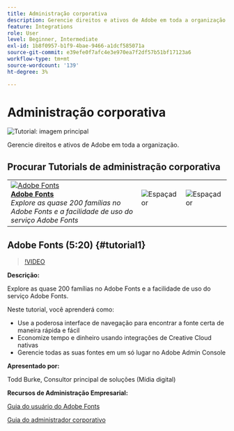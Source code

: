 ```yaml
---
title: Administração corporativa
description: Gerencie direitos e ativos de Adobe em toda a organização
feature: Integrations
role: User
level: Beginner, Intermediate
exl-id: 1b8f0957-b1f9-4bae-9466-a1dcf585071a
source-git-commit: e39efe0f7afc4e3e970ea7f2df57b51bf17123a6
workflow-type: tm+mt
source-wordcount: '139'
ht-degree: 3%

---
```


# Administração corporativa

![Tutorial: imagem principal](../assets/hero_cce.jpg)

Gerencie direitos e ativos de Adobe em toda a organização.

## Procurar Tutorials de administração corporativa

<table style="table-layout:fixed">
<tr>
 <td>
   <a href="enterprise.md#tutorial1">
      <img alt="Adobe Fonts" src="../assets/fonts_burke_thumbnail.jpg" />
   </a>
    <div>
   <a href="enterprise.md#tutorial1"><strong>Adobe Fonts</strong></a>
    </div>
    <em>Explore as quase 200 famílias no Adobe Fonts e a facilidade de uso do serviço Adobe Fonts</em>
    <br>
  </td>
  <td>
    <img alt="Espaçador" src="../assets/Whitespacer.png" />
    <div>
    <br>
  </td>
  <td>
    <img alt="Espaçador" src="../assets/Whitespacer.png" />
    <div>
    <br>
  </td>
</tr>
</table>

## Adobe Fonts (5:20) {#tutorial1}

>[!VIDEO](https://video.tv.adobe.com/v/328226?hidetitle=true)

**Descrição:**

Explore as quase 200 famílias no Adobe Fonts e a facilidade de uso do serviço Adobe Fonts.

Neste tutorial, você aprenderá como:
* Use a poderosa interface de navegação para encontrar a fonte certa de maneira rápida e fácil
* Economize tempo e dinheiro usando integrações de Creative Cloud nativas
* Gerencie todas as suas fontes em um só lugar no Adobe Admin Console

**Apresentado por:**

Todd Burke, Consultor principal de soluções (Mídia digital)

**Recursos de Administração Empresarial:**

[Guia do usuário do Adobe Fonts](https://helpx.adobe.com/fonts/user-guide.html)

[Guia do administrador corporativo](https://helpx.adobe.com/enterprise/admin-guide.html)
